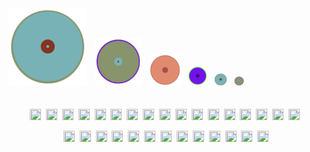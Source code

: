<div width="100%">
  <img src="circle_V.svg" width="25%"/>&nbsp;&nbsp;
  <img src="circle_III.svg" width="15%"/>&nbsp;&nbsp;
  <img src="circle_I.svg" width="10%"/>&nbsp;&nbsp;
  <img src="circle_II.svg" width="6%"/>&nbsp;&nbsp;
  <img src="circle_V.svg" width="4%"/>&nbsp;&nbsp;
  <img src="circle_III.svg" width="3%"/>
</div>
<br/>
<br/>
<div align="center">
  <img src="https://cdn.jsdelivr.net/gh/devicons/devicon/icons/javascript/javascript-plain.svg" height="18px" width="18px"/>&nbsp;
  <img src="https://cdn.jsdelivr.net/gh/devicons/devicon/icons/html5/html5-plain-wordmark.svg" height="18px" width="18px"/>&nbsp;
  <img src="https://cdn.jsdelivr.net/gh/devicons/devicon/icons/css3/css3-plain-wordmark.svg" height="18px" width="18px"/>&nbsp;
  <img src="https://cdn.jsdelivr.net/gh/devicons/devicon/icons/java/java-plain-wordmark.svg" height="18px" width="18px"/>&nbsp;
  <img src="https://cdn.jsdelivr.net/gh/devicons/devicon/icons/c/c-line.svg" height="18px" width="18px"/>&nbsp;
  <img src="https://cdn.jsdelivr.net/gh/devicons/devicon/icons/cplusplus/cplusplus-plain.svg" height="18px" width="18px"/>&nbsp;
  <img src="https://cdn.jsdelivr.net/gh/devicons/devicon/icons/csharp/csharp-plain.svg" height="18px" width="18px"/>&nbsp;
  <img src="https://cdn.jsdelivr.net/gh/devicons/devicon/icons/dart/dart-plain.svg" height="18px" width="18px"/>&nbsp;
  <img src="https://cdn.jsdelivr.net/gh/devicons/devicon/icons/php/php-plain.svg" height="18px" width="18px"/>&nbsp;
  <img src="https://cdn.jsdelivr.net/gh/devicons/devicon/icons/python/python-plain.svg" height="18px" width="18px"/>&nbsp;
  <img src="https://cdn.jsdelivr.net/gh/devicons/devicon/icons/npm/npm-original-wordmark.svg" height="18px" width="18px"/>&nbsp;
  <img src="https://cdn.jsdelivr.net/gh/devicons/devicon/icons/nodejs/nodejs-plain.svg" height="18px" width="18px"/>&nbsp;
  <img src="https://cdn.jsdelivr.net/gh/devicons/devicon/icons/vuejs/vuejs-original.svg" height="18px" width="18px"/>&nbsp;
  <img src="https://cdn.jsdelivr.net/gh/devicons/devicon/icons/react/react-original.svg" height="18px" width="18px"/>&nbsp;
  <img src="https://cdn.jsdelivr.net/gh/devicons/devicon/icons/svelte/svelte-original.svg" height="18px" width="18px"/>&nbsp;
  <img src="https://cdn.jsdelivr.net/gh/devicons/devicon/icons/flutter/flutter-plain.svg" height="18px" width="18px"/>&nbsp;
  <img src="https://cdn.jsdelivr.net/gh/devicons/devicon/icons/spring/spring-original.svg" height="18px" width="18px"/>&nbsp;

  <img src="https://cdn.jsdelivr.net/gh/devicons/devicon/icons/git/git-original.svg" height="18px" width="18px"/>&nbsp;
  <img src="https://cdn.jsdelivr.net/gh/devicons/devicon/icons/docker/docker-original.svg" height="18px" width="18px"/>&nbsp;
  <img src="https://cdn.jsdelivr.net/gh/devicons/devicon/icons/packer/packer-original.svg" height="18px" width="18px"/>&nbsp;
  <img src="https://cdn.jsdelivr.net/gh/devicons/devicon/icons/terraform/terraform-original.svg" height="18px" width="18px"/>&nbsp;
  <img src="https://cdn.jsdelivr.net/gh/devicons/devicon/icons/jenkins/jenkins-original.svg" height="18px" width="18px"/>&nbsp;
  <img src="https://cdn.jsdelivr.net/gh/devicons/devicon/icons/kubernetes/kubernetes-plain.svg" height="18px" width="18px"/>&nbsp;
  <img src="https://cdn.jsdelivr.net/gh/devicons/devicon/icons/firebase/firebase-plain.svg" height="18px" width="18px"/>&nbsp;
  <img src="https://cdn.jsdelivr.net/gh/devicons/devicon/icons/azure/azure-original.svg" height="18px" width="18px"/>&nbsp;
  <img src="https://cdn.jsdelivr.net/gh/devicons/devicon/icons/oracle/oracle-original.svg" height="18px" width="18px"/>&nbsp;
  <img src="https://cdn.jsdelivr.net/gh/devicons/devicon/icons/sqlite/sqlite-original.svg" height="18px" width="18px"/>&nbsp;
  <img src="https://cdn.jsdelivr.net/gh/devicons/devicon/icons/postgresql/postgresql-original.svg" height="18px" width="18px"/>&nbsp;
  <img src="https://cdn.jsdelivr.net/gh/devicons/devicon/icons/vscode/vscode-original.svg" height="18px" width="18px"/>&nbsp;
  <img src="https://cdn.jsdelivr.net/gh/devicons/devicon/icons/intellij/intellij-original.svg" height="18px" width="18px"/>
</div>
